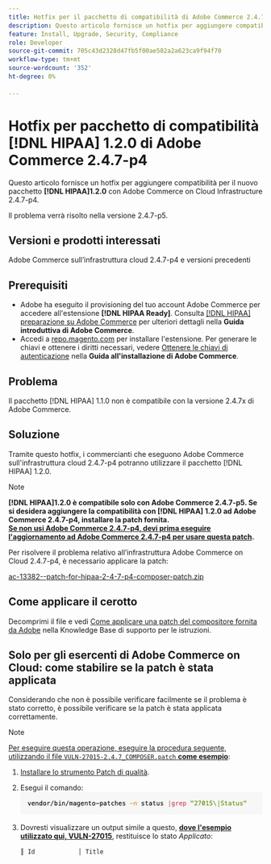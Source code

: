 ```yaml
---
title: Hotfix per il pacchetto di compatibilità di Adobe Commerce 2.4.7-p4 [!DNL HIPAA] 1.2.0
description: Questo articolo fornisce un hotfix per aggiungere compatibilità per il nuovo  [!DNL HIPAA] pacchetto 1.2.0 con Adobe Commerce on Cloud Infrastructure 2.4.7-p4
feature: Install, Upgrade, Security, Compliance
role: Developer
source-git-commit: 705c43d2328d47fb5f00ae582a2a623ca9f94f70
workflow-type: tm+mt
source-wordcount: '352'
ht-degree: 0%

---
```


# Hotfix per pacchetto di compatibilità [!DNL HIPAA] 1.2.0 di Adobe Commerce 2.4.7-p4

Questo articolo fornisce un hotfix per aggiungere compatibilità per il nuovo pacchetto **[!DNL HIPAA]1.2.0** con Adobe Commerce on Cloud Infrastructure 2.4.7-p4.

Il problema verrà risolto nella versione 2.4.7-p5.

## Versioni e prodotti interessati

Adobe Commerce sull’infrastruttura cloud 2.4.7-p4 e versioni precedenti

## Prerequisiti

* Adobe ha eseguito il provisioning del tuo account Adobe Commerce per accedere all&#39;estensione **[!DNL HIPAA Ready]**. Consulta [[!DNL HIPAA] preparazione su Adobe Commerce](https://experienceleague.adobe.com/it/docs/commerce-admin/start/compliance/hipaa-ready-service/overview) per ulteriori dettagli nella **Guida introduttiva di Adobe Commerce**.
* Accedi a [repo.magento.com](https://repo.magento.com) per installare l&#39;estensione. Per generare le chiavi e ottenere i diritti necessari, vedere [Ottenere le chiavi di autenticazione](https://experienceleague.adobe.com/it/docs/commerce-operations/installation-guide/prerequisites/authentication-keys) nella **Guida all&#39;installazione di Adobe Commerce**.

## Problema

Il pacchetto [!DNL HIPAA] 1.1.0 non è compatibile con la versione 2.4.7x di Adobe Commerce.

## Soluzione

Tramite questo hotfix, i commercianti che eseguono Adobe Commerce sull&#39;infrastruttura cloud 2.4.7-p4 potranno utilizzare il pacchetto [!DNL HIPAA] 1.2.0.

>[!NOTE]
>
>**[!DNL HIPAA]1.2.0 è compatibile solo con Adobe Commerce 2.4.7-p5. Se si desidera aggiungere la compatibilità con [!DNL HIPAA] 1.2.0 ad Adobe Commerce 2.4.7-p4, installare la patch fornita.<br><u>Se non usi Adobe Commerce 2.4.7-p4, devi prima eseguire l&#39;aggiornamento ad Adobe Commerce 2.4.7-p4 per usare questa patch</u>.**

Per risolvere il problema relativo all’infrastruttura Adobe Commerce on Cloud 2.4.7-p4, è necessario applicare la patch:

[ac-13382--patch-for-hipaa-2-4-7-p4-composer-patch.zip](assets/ac-13382--patch-for-hipaa-2-4-7-p4-composer-patch.zip)

## Come applicare il cerotto

Decomprimi il file e vedi [Come applicare una patch del compositore fornita da Adobe](https://experienceleague.adobe.com/docs/commerce-knowledge-base/kb/how-to/how-to-apply-a-composer-patch-provided-by-magento.html?lang=it) nella Knowledge Base di supporto per le istruzioni.

## Solo per gli esercenti di Adobe Commerce on Cloud: come stabilire se la patch è stata applicata

Considerando che non è possibile verificare facilmente se il problema è stato corretto, è possibile verificare se la patch è stata applicata correttamente.

>[!NOTE]
>
><u>Per eseguire questa operazione, eseguire la procedura seguente, utilizzando il file `VULN-27015-2.4.7_COMPOSER.patch` **come esempio**</u>:

1. [Installare lo strumento Patch di qualità](https://experienceleague.adobe.com/docs/commerce-operations/tools/quality-patches-tool/usage.html?lang=it).
1. Esegui il comando:<br>
   ![cve-2024-34102-tell-if-patch-apply-code](assets/cve-2024-34102-tell-if-patch-applied-code.png)
1. Dovresti visualizzare un output simile a questo, **<u>dove l&#39;esempio utilizzato qui, VULN-27015</u>**, restituisce lo stato *Applicato*:

   ```bash
   ║ Id            │ Title                                                        │ Category        │ Origin                 │ Status      │ Details                                          ║ ║ N/A           │ ../m2-hotfixes/VULN-27015-2.4.7_COMPOSER_patch.patch      │ Other           │ Local                  │ Applied     │ Patch type: Custom                                
   ```

<!-- For Step 2:
     ```bash
    vendor/bin/magento-patches -n status |grep "27015\|Status"
     ```
-->
